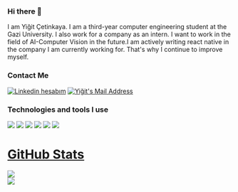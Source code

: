 ### Hi there 👋
I am Yiğit Çetinkaya. I am a third-year computer engineering student at the Gazi University. I also work for a company as an intern. I want to work in the field of AI-Computer Vision in the future.I am actively writing react native in the company I am currently working for. That's why I continue to improve myself.

<h3> Contact Me </h3>
  <a href="https://www.linkedin.com/in/yigitcetinkaya/" target="_blank" rel="nofollow"><img alt="Linkedin hesabım" src="https://img.shields.io/badge/LinkedIn-0077B5?style=for-the-badge&logo=linkedin&logoColor=white" /></a>
  <a href="mailto:yigitcetinkaya88@gmail.com" target="_blank" rel="nofollow"><img alt="Yiğit's Mail Address" src="https://img.shields.io/badge/Gmail-D14836?style=for-the-badge&logo=gmail&logoColor=white" /></a>
 <h3>Technologies and tools I use</h3>
 
<img src=" https://img.shields.io/badge/Python-3776AB?style=for-the-badge&logo=python&logoColor=white](https://img.shields.io/badge/Python-3776AB?style=for-the-badge&logo=python&logoColor=white "></img>
<img src=" https://img.shields.io/badge/JavaScript-F7DF1E?style=for-the-badge&logo=javascript&logoColor=black "></img>
<img src="https://img.shields.io/badge/Microsoft_SQL_Server-CC2927?style=for-the-badge&logo=microsoft-sql-server&logoColor=white"></img>
<img src="https://img.shields.io/badge/Windows-0078D6?style=for-the-badge&logo=windows&logoColor=white"></img>
<img src="https://img.shields.io/badge/Java-ED8B00?style=for-the-badge&logo=java&logoColor=white"></img>
 <img src="https://img.shields.io/badge/Android-3DDC84?style=for-the-badge&logo=android&logoColor=white"></img> 

# [GitHub Stats]( https://github.com/Ctnn)

<a href="https://github.com/Ctnn">
<img src="https://github-readme-stats.vercel.app/api?username=Ctnn&theme=radical" />

</a>

</br>
<a href="https://github.com/Ctnn">
<img src="https://github-readme-stats.vercel.app/api/top-langs/?username=Ctnn&layout=compact&theme=radical" />
</a>
